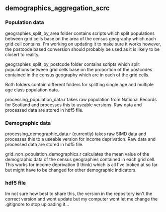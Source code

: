## demographics_aggregation_scrc

### Population data 

geographies_split_by_area folder contains scripts which split populations between grid cells base on the area of the census geography which each grid cell contains. I'm working on updating it to make sure it works however, the postcode based conversion should probably be used as it is likely to be closert to reality.

geographies_split_by_postcode folder contains scripts which split populations between grid cells base on the proportion of the postcodes contained in the census geography which are in each of the grid cells. 

Both folders contain different folders for splitting  single age and multiple age class population data. 

processing_population_data.r takes raw population from National Records for Scotland and processes this to useable versions. Raw data and processed data are stored in hdf5 file.

### Demographic data

processing_demographic_data.r (currently) takes raw SIMD data and processes this to a useable version for income deprivation. Raw data and processed data are stored in hdf5 file.

grid_non_population_demographics.r calculates the mean value of the demographic data of the census geographies contained in each grid cell. This works for income deprivation (I think) which is all I've looked at so far but might have to be changed for other demographic indicators.

### hdf5 file
Im not sure how best to share this, the version in the repository isn't the correct version and wont update but my computer wont let me change the .gitignore to stop uploading it...
